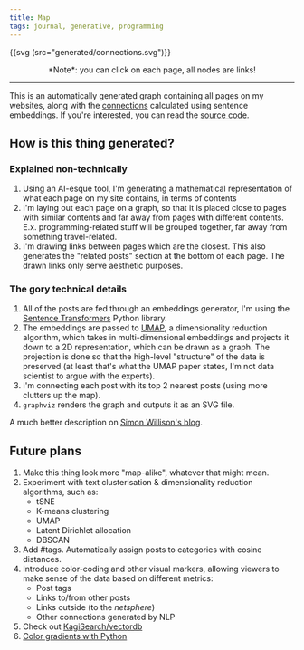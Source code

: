 ```yaml
---
title: Map
tags: journal, generative, programming
---
```


{{svg (src="generated/connections.svg")}}

<center>
*Note*: you can click on each page, all nodes are links!
</center>

---

This is an automatically generated graph containing all pages on my websites,
along with the [connections](https://en.m.wikipedia.org/wiki/Intertwingularity)
calculated using sentence embeddings. If you're interested, you can read the
[source code](https://github.com/Wint3rmute/baczek.me/blob/master/exocortex).


## How is this thing generated?

### Explained non-technically

1. Using an AI-esque tool, I'm generating a mathematical representation of what
   each page on my site contains, in terms of contents
2. I'm laying out each page on a graph, so that it is placed close to pages
   with similar contents and far away from pages with different contents. E.x.
   programming-related stuff will be grouped together, far away from something
   travel-related.
3. I'm drawing links between pages which are the closest. This also generates
   the "related posts" section at the bottom of each page. The drawn links only
   serve aesthetic purposes.

### The gory technical details

1. All of the posts are fed through an embeddings generator, I'm using the
   [Sentence Transformers](https://www.sbert.net/) Python library.
2. The embeddings are passed to [UMAP](https://arxiv.org/abs/1802.03426), a
   dimensionality reduction algorithm, which takes in multi-dimensional
   embeddings and projects it down to a 2D representation, which can be drawn
   as a graph. The projection is done so that the high-level "structure" of the
   data is preserved (at least that's what the UMAP paper states, I'm not data
   scientist to argue with the experts).
3. I'm connecting each post with its top 2 nearest posts (using more clutters
   up the map).
4. `graphviz` renders the graph and outputs it as an SVG file.

A much better description on [Simon Willison's blog](https://simonwillison.net/2023/Oct/23/embeddings/).

## Future plans

1. Make this thing look more "map-alike", whatever that might mean.
2. Experiment with text clusterisation & dimensionality reduction algorithms,
such as:
    - tSNE
    - K-means clustering
    - UMAP
    - Latent Dirichlet allocation
    - DBSCAN
3. ~~Add #tags.~~ Automatically assign posts to categories with cosine distances.
4. Introduce color-coding and other visual markers, allowing viewers to make
sense of the data based on different metrics:
    - Post tags
    - Links to/from other posts
    - Links outside (to the *netsphere*)
    - Other connections generated by NLP
5. Check out [KagiSearch/vectordb](https://github.com/kagisearch/vectordb)
6. [Color gradients with Python](https://bsouthga.dev/posts/color-gradients-with-python)
